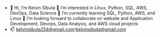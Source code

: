 - 👋 Hi, I’m Kelvin Sibuta
👀 I’m interested in LInux, Python, SQL, AWS, DevOps, Data Science
🌱 I’m currently learning SQL, Python, AWS, and Linux
💞️ I’m looking forward to collaborate on website and Application Development, Devops, Data Analysis, and AWS cloud projects
- 📫 kelvinsibuta254@gmail.com/kelvinsibuta@gmail.com

<!---
kelvinsibuta254/kelvinsibuta254 is a ✨ special ✨ repository because its `README.md` (this file) appears on your GitHub profile.
You can click the Preview link to take a look at your changes.
--->
